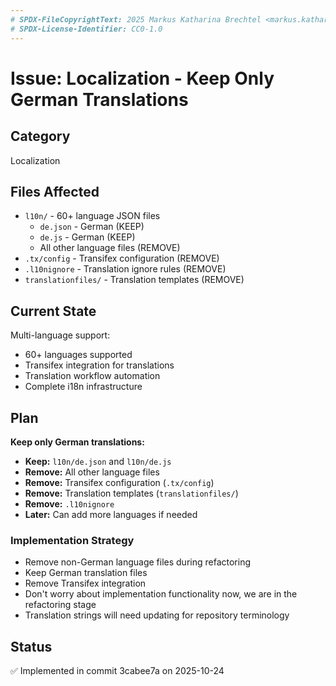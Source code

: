 ```yaml
---
# SPDX-FileCopyrightText: 2025 Markus Katharina Brechtel <markus.katharina.brechtel@thengo.net>
# SPDX-License-Identifier: CC0-1.0
---
```


# Issue: Localization - Keep Only German Translations

## Category
Localization

## Files Affected
- `l10n/` - 60+ language JSON files
  - `de.json` - German (KEEP)
  - `de.js` - German (KEEP)
  - All other language files (REMOVE)
- `.tx/config` - Transifex configuration (REMOVE)
- `.l10nignore` - Translation ignore rules (REMOVE)
- `translationfiles/` - Translation templates (REMOVE)

## Current State
Multi-language support:
- 60+ languages supported
- Transifex integration for translations
- Translation workflow automation
- Complete i18n infrastructure

## Plan
**Keep only German translations:**

- **Keep:** `l10n/de.json` and `l10n/de.js`
- **Remove:** All other language files
- **Remove:** Transifex configuration (`.tx/config`)
- **Remove:** Translation templates (`translationfiles/`)
- **Remove:** `.l10nignore`
- **Later:** Can add more languages if needed

### Implementation Strategy
- Remove non-German language files during refactoring
- Keep German translation files
- Remove Transifex integration
- Don't worry about implementation functionality now, we are in the refactoring stage
- Translation strings will need updating for repository terminology

## Status
✅ Implemented in commit 3cabee7a on 2025-10-24
